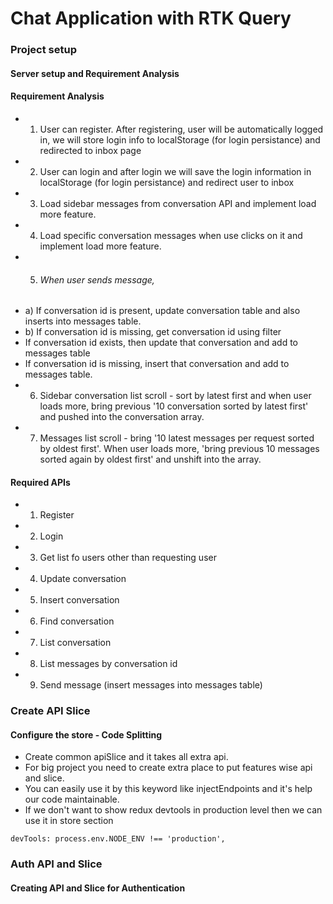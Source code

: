 # Chat Application with RTK Query

### Project setup

#### Server setup and Requirement Analysis

#### Requirement Analysis

- 1. User can register. After registering, user will be automatically logged in, we will store login info to localStorage (for login persistance) and redirected to inbox page
- 2. User can login and after login we will save the login information in localStorage (for login persistance) and redirect user to inbox
- 3. Load sidebar messages from conversation API and implement load more feature.
- 4. Load specific conversation messages when use clicks on it and implement load more feature.
- 5. ###### When user sends message,
- a) If conversation id is present, update conversation table and also inserts into messages table.
- b) If conversation id is missing, get conversation id using filter
- If conversation id exists, then update that conversation and add to messages table
- If conversation id is missing, insert that conversation and add to messages table.
- 6. Sidebar conversation list scroll - sort by latest first and when user loads more, bring previous '10 conversation sorted by latest first' and pushed into the conversation array.
- 7. Messages list scroll - bring '10 latest messages per request sorted by oldest first'. When user loads more, 'bring previous 10 messages sorted again by oldest first' and unshift into the array.

#### Required APIs

- 1. Register
- 2. Login
- 3. Get list fo users other than requesting user
- 4. Update conversation
- 5. Insert conversation
- 6. Find conversation
- 7. List conversation
- 8. List messages by conversation id
- 9. Send message (insert messages into messages table)

### Create API Slice

#### Configure the store - Code Splitting

- Create common apiSlice and it takes all extra api.
- For big project you need to create extra place to put features wise api and slice.
- You can easily use it by this keyword like injectEndpoints and it's help our code maintainable.
- If we don't want to show redux devtools in production level then we can use it in store section

```
devTools: process.env.NODE_ENV !== 'production',
```

### Auth API and Slice

#### Creating API and Slice for Authentication
